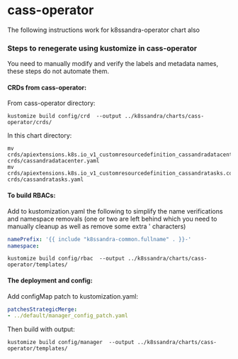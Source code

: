 # cass-operator

The following instructions work for k8ssandra-operator chart also

### Steps to renegerate using kustomize in cass-operator

You need to manually modify and verify the labels and metadata names, these steps do not automate them.

#### CRDs from cass-operator:

From cass-operator directory:

```
kustomize build config/crd  --output ../k8ssandra/charts/cass-operator/crds/
```

In this chart directory:

```
mv crds/apiextensions.k8s.io_v1_customresourcedefinition_cassandradatacenters.cassandra.datastax.com.yaml crds/cassandradatacenter.yaml
mv crds/apiextensions.k8s.io_v1_customresourcedefinition_cassandratasks.control.k8ssandra.io.yaml crds/cassandratasks.yaml
```

#### To build RBACs:

Add to kustomization.yaml the following to simplify the name verifications and namespace removals (one or two are left behind which you need to manually cleanup as well as remove some extra ' characters)

```yaml
namePrefix: '{{ include "k8ssandra-common.fullname" . }}-'
namespace: 
```

```
kustomize build config/rbac  --output ../k8ssandra/charts/cass-operator/templates/
```

#### The deployment and config:

Add configMap patch to kustomization.yaml:

```yaml
patchesStrategicMerge:
- ../default/manager_config_patch.yaml
```

Then build with output:

```
kustomize build config/manager  --output ../k8ssandra/charts/cass-operator/templates/
```